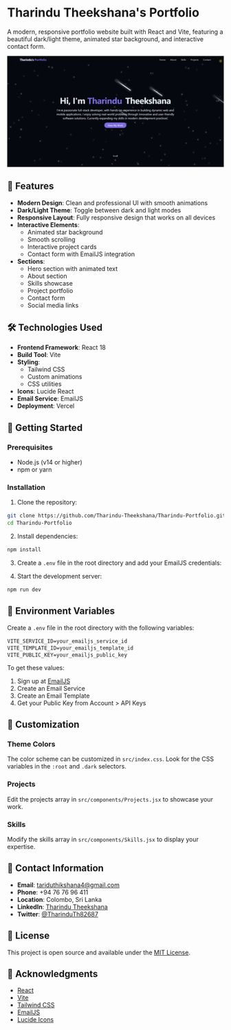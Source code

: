# Tharindu Theekshana's Portfolio

A modern, responsive portfolio website built with React and Vite, featuring a beautiful dark/light theme, animated star background, and interactive contact form.

![Portfolio Preview](src/imgs/Screenshot%202025-05-26%20183012.png)

## 🌟 Features

- **Modern Design**: Clean and professional UI with smooth animations
- **Dark/Light Theme**: Toggle between dark and light modes
- **Responsive Layout**: Fully responsive design that works on all devices
- **Interactive Elements**:
  - Animated star background
  - Smooth scrolling
  - Interactive project cards
  - Contact form with EmailJS integration
- **Sections**:
  - Hero section with animated text
  - About section
  - Skills showcase
  - Project portfolio
  - Contact form
  - Social media links

## 🛠️ Technologies Used

- **Frontend Framework**: React 18
- **Build Tool**: Vite
- **Styling**:
  - Tailwind CSS
  - Custom animations
  - CSS utilities
- **Icons**: Lucide React
- **Email Service**: EmailJS
- **Deployment**: Vercel

## 🚀 Getting Started

### Prerequisites

- Node.js (v14 or higher)
- npm or yarn

### Installation

1. Clone the repository:

```bash
git clone https://github.com/Tharindu-Theekshana/Tharindu-Portfolio.git
cd Tharindu-Portfolio
```

2. Install dependencies:

```bash
npm install
```

3. Create a `.env` file in the root directory and add your EmailJS credentials:

4. Start the development server:

```bash
npm run dev
```

## 📝 Environment Variables

Create a `.env` file in the root directory with the following variables:

```env
VITE_SERVICE_ID=your_emailjs_service_id
VITE_TEMPLATE_ID=your_emailjs_template_id
VITE_PUBLIC_KEY=your_emailjs_public_key
```

To get these values:

1. Sign up at [EmailJS](https://www.emailjs.com/)
2. Create an Email Service
3. Create an Email Template
4. Get your Public Key from Account > API Keys

## 🎨 Customization

### Theme Colors

The color scheme can be customized in `src/index.css`. Look for the CSS variables in the `:root` and `.dark` selectors.

### Projects

Edit the projects array in `src/components/Projects.jsx` to showcase your work.

### Skills

Modify the skills array in `src/components/Skills.jsx` to display your expertise.

## 📱 Contact Information

- **Email**: tariduthikshana4@gmail.com
- **Phone**: +94 76 76 96 411
- **Location**: Colombo, Sri Lanka
- **LinkedIn**: [Tharindu Theekshana](https://www.linkedin.com/in/tharindu-theekshana-a4a53b285/)
- **Twitter**: [@TharinduTh82687](https://x.com/TharinduTh82687)

## 📄 License

This project is open source and available under the [MIT License](LICENSE).

## 🙏 Acknowledgments

- [React](https://reactjs.org/)
- [Vite](https://vitejs.dev/)
- [Tailwind CSS](https://tailwindcss.com/)
- [EmailJS](https://www.emailjs.com/)
- [Lucide Icons](https://lucide.dev/)
